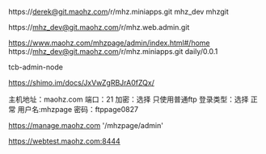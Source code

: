 https://derek@git.maohz.com/r/mhz.miniapps.git
mhz_dev   mhzgit

https://mhz_dev@git.maohz.com/r/mhz.web.admin.git

https://www.maohz.com/mhzpage/admin/index.html#/home
https://mhz_dev@git.maohz.com/r/mhz.miniapps.git
daily/0.0.1

tcb-admin-node

https://shimo.im/docs/JxVwZgRBJrA0fZQx/ 

主机地址：maohz.com  端口：21  加密：选择  只使用普通ftp
登录类型：选择 正常 用户名:mhzpage 密码：ftppage0827

https://manage.maohz.com
'/mhzpage/admin'

https://webtest.maohz.com:8444
